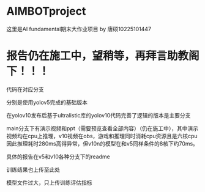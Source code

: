 # AIMBOTproject
这里是AI fundamental期末大作业项目 by 唐硕10225101447 

# 报告仍在施工中，望稍等，再拜言助教阁下！！！

代码在对应分支

分别是使用yolov5完成的基础版本

在yolov10发布后基于ultralistic库的yolov10代码完善了逻辑的版本是主要分支

main分支下有演示视频和ppt（需要预览查看全部内容）（仍在施工中），其中演示视频均在cpu上推理，v10视频在obs，游戏和推理同时消耗cpu资源且是六核cpu因此推理耗时280ms高得异常，但v10n的模型在和v5同样条件的8核下约70ms。

具体的报告在v5和v10各种分支下的readme

训练结果也上传至此处

模型文件过大，只上传训练评估指标
